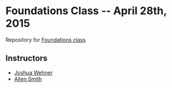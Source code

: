 # Foundations Class -- April 28th, 2015

Repository for [Foundations class](http://training.github.com/kit/foundations)

## Instructors

* [Joshua Wehner](http://github.com/jaw6)
* [Allen Smith](http://github.com/loranallensmith)
